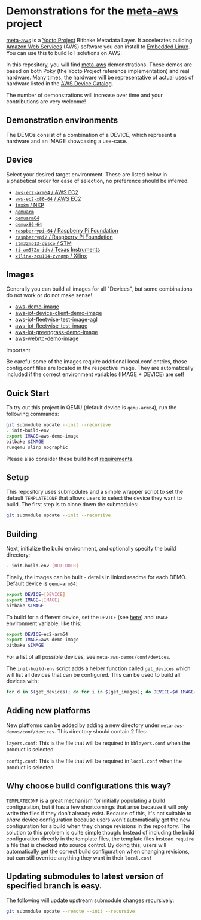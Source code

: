 # Demonstrations for the **[meta-aws](https://github.com/aws/meta-aws)** project

[meta-aws](https://github.com/aws/meta-aws) is a [Yocto
Project](https://www.yoctoproject.org/) Bitbake Metadata Layer. It
accelerates building [Amazon Web Services](https://aws.amazon.com)
(AWS) software you can install to [Embedded
Linux](https://elinux.org/Main_Page). You can use this to build IoT
solutions on AWS.

In this repository, you will find
[meta-aws](https://github.com/aws/meta-aws) demonstrations.  These
demos are based on both Poky (the Yocto Project reference implementation)
and real hardware.  Many times, the hardware will be
representative of actual uses of hardware listed in the [AWS Device
Catalog](https://devices.amazonaws.com).

The number of demonstrations will increase over time and your
contributions are very welcome!

## Demonstration environments
The DEMOs consist of a combination of a DEVICE, which represent a hardware and an IMAGE showcasing a use-case.

## Device

Select your desired target environment.  These are listed below in
alphabetical order for ease of selection, no preference should be inferred.

- [`aws-ec2-arm64` / AWS EC2](meta-aws-demos/conf/devices/aws-ec2-arm64/README.md)
- [`aws-ec2-x86-64` / AWS EC2](meta-aws-demos/conf/devices/aws-ec2-x86-64/README.md)
- [`imx8m` / NXP](meta-aws-demos/conf/devices/imx8m/README.md)
- [`qemuarm`](meta-aws-demos/conf/devices/qemuarm/README.md)
- [`qemuarm64`](meta-aws-demos/conf/devices/qemuarm64/README.md)
- [`qemux86-64`](meta-aws-demos/conf/devices/qemux86-64/README.md)
- [`raspberrypi-64` / Raspberry Pi Foundation](meta-aws-demos/conf/devices/raspberrypi-64/README.md)
- [`raspberrypi2` / Raspberry Pi Foundation](meta-aws-demos/conf/devices/raspberrypi2/README.md)
- [`stm32mp13-disco` / STM](meta-aws-demos/conf/devices/stm32mp13-disco/README.md)
- [`ti-am572x-idk` / Texas Instruments](meta-aws-demos/conf/devices/ti-am572x-idk/README.md)
- [`xilinx-zcu104-zynqmp` / Xilinx](meta-aws-demos/conf/devices/xilinx-zcu104-zynqmp/README.md)

## Images
Generally you can build all images for all "Devices", but some combinations do not work or do not make sense!

- [aws-demo-image](meta-aws-demos/recipes-core/images/aws-demo-image/README.md)
- [aws-iot-device-client-demo-image](meta-aws-demos/recipes-core/images/aws-iot-device-client-demo-image/README.md)
- [aws-iot-fleetwise-test-image-agl](meta-aws-demos/recipes-core/images/aws-iot-fleetwise-test-image-agl/README.md)
- [aws-iot-fleetwise-test-image](meta-aws-demos/recipes-core/images/aws-iot-fleetwise-test-image/README.md)
- [aws-iot-greengrass-demo-image](meta-aws-demos/recipes-core/images/aws-iot-greengrass-demo-image/README.md)
- [aws-webrtc-demo-image](meta-aws-demos/recipes-core/images/aws-webrtc-demo-image/README.md)

> [!IMPORTANT]
> Be careful some of the images require additional local.conf entries, those config.conf files are located in the respective image.
> They are automatically included if the correct environment variables (IMAGE + DEVICE) are set!

## Quick Start

To try out this project in QEMU (default device is `qemu-arm64`), run the following commands:

```bash
git submodule update --init --recursive
. init-build-env
export IMAGE=aws-demo-image
bitbake $IMAGE
runqemu slirp nographic
```

Please also consider these build host [requirements](https://docs.yoctoproject.org/ref-manual/system-requirements.html#required-packages-for-the-build-host).

## Setup

This repository uses submodules and a simple wrapper script to set the default
`TEMPLATECONF` that allows users to select the device they want to build. The
first step is to clone down the submodules:

```bash
git submodule update --init --recursive
```

## Building

Next, initialize the build environment, and optionally specify the build directory:

```bash
. init-build-env [BUILDDIR]
```

Finally, the images can be built - details in linked readme for each DEMO. Default device is `qemu-arm64`:

```bash
export DEVICE=[DEVICE]
export IMAGE=[IMAGE]
bitbake $IMAGE
```

To build for a different device, set the `DEVICE` (see [here](#Demonstration-environments)) and `IMAGE` environment variable,
like this:

```bash
export DEVICE=ec2-arm64
export IMAGE=aws-demo-image
bitbake $IMAGE
```

For a list of all possible devices, see `meta-aws-demos/conf/devices`.

The `init-build-env` script adds a helper function called `get_devices` which
will list all devices that can be configured. This can be used to build all devices with:

```bash
for d in $(get_devices); do for i in $(get_images); do DEVICE=$d IMAGE=$i && echo $DEVICE && echo $IMAGE && bitbake $i; done; done
```

## Adding new platforms

New platforms can be added by adding a new directory under
`meta-aws-demos/conf/devices`. This directory should contain 2 files:

`layers.conf`: This is the file that will be required in `bblayers.conf` when
the product is selected

`config.conf`: This is the file that will be required in `local.conf` when the
product is selected

## Why choose build configurations this way?

`TEMPLATECONF` is a great mechanism for initially populating a build
configuration, but it has a few shortcomings that arise because it will only
write the files if they don't already exist. Because of this, it's not suitable
to _share_ device configuration because users won't automatically get the new
configuration for a build when they change revisions in the repository. The
solution to this problem is quite simple though: Instead of including the build
configuration directly in the template files, the template files instead
`require` a file that is checked into source control. By doing this, users will
automatically get the correct build configuration when changing revisions, but
can still override anything they want in their `local.conf`

## Updating submodules to latest version of specified branch is easy.
The following will update upstream submodule changes recursively:
```bash
git submodule update --remote --init --recursive
```

